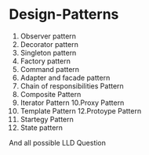 # Design-Patterns

1. Observer pattern
2. Decorator pattern
3. Singleton pattern
4. Factory pattern
5. Command pattern
6. Adapter and facade pattern
7. Chain of responsibilities Pattern
8. Composite Pattern
9. Iterator Pattern
10.Proxy Pattern
11. Template Pattern
12.Protoype Pattern
13. Startegy Pattern
14. State pattern

And all possible LLD Question
